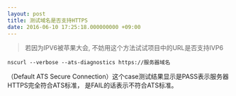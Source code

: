```yaml
---
layout: post
title: 测试域名是否支持HTTPS
date: 2016-06-10 17:25:18.000000000 +09:00
---
```


> 若因为IPV6被苹果大会, 不妨用这个方法试试项目中的URL是否支持IVP6

```
nscurl --verbose --ats-diagnostics https://服务器域名
```

（Default ATS Secure Connection）这个case测试结果显示是PASS表示服务器HTTPS完全符合ATS标准， 是FAIL的话表示不符合ATS标准。



